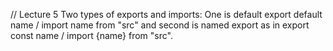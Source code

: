 // Lecture 5
Two types of exports and imports: One is default export default name / import name from "src" and second is named export as in export const name / import {name} from "src".
